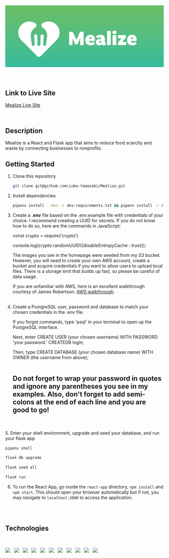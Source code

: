 #  <img src="./react-app/public/Mealize-banner.png"/>   &nbsp;

## Link to Live Site

[Mealize Live Site](https://mealize.herokuapp.com/)

<br>

## Description

Mealize is a React and Flask app that aims to reduce food scarcity and waste by connecting businesses to nonprofits.
<br>

## Getting Started

1. Clone this repository

   ```bash
   git clone git@github.com:Luke-Yamasaki/Mealize.git
   ```

2. Install dependencies

      ```bash
      pipenv install --dev -r dev-requirements.txt && pipenv install -r requirements.txt
      ```

3. Create a **.env** file based on the .env.example file with credentials of your choice. I recommend creating a UUID for secrets.
If you do not know how to do so, here are the commands in JavaScript:

    const crypto = require('crypto')

    console.log(crypto.randomUUID({disableEntropyCache : true}));

    The images you see in the homepage were seeded from my S3 bucket. However, you will need to create your own AWS account, create a bucket and acquire credentials if you want to allow users to upload local files. There is a storage limit that builds up fast, so please be careful of data usage.

    If you are unfamiliar with AWS, here is an excellent walkthrough courtesy of James Robertson:
[AWS walkthrough](https://github.com/jamesurobertson/aws-s3-pern-demo#create-your-aws-user-and-bucket).
<br></br>

4. Create a PostgreSQL user, password and database to match your chosen credentials in the .env file.

    If you forgot commands, type 'psql' in your terminal to open up the PostgreSQL interface.

    Next, enter CREATE USER (your chosen username) WITH PASSWORD 'your password.' CREATEDB login;

    Then, type CREATE DATABASE (your chosen database name) WITH OWNER (the username from above);
<br></br>
    ## Do not forget to wrap your password in quotes and ignore any parentheses you see in my examples. Also, don't forget to add semi-colons at the end of each line and you are good to go!
<br></br>
5. Enter your shell environment, upgrade and seed your database, and run your flask app

   ```bash
   pipenv shell
   ```

   ```bash
   flask db upgrade
   ```

   ```bash
   flask seed all
   ```

   ```bash
   flask run
   ```

6. To run the React App, go inside the `react-app` directory, `npm install` and `npm start`. This should open your browser automatically but if not, you may navigate to `localhost:3000` to access the application.

<br>
<br>

## Technologies

<br>
<p float="left">
  <img src="https://cdn.jsdelivr.net/gh/devicons/devicon/icons/python/python-original.svg" style="width:75px;" />
  &nbsp;
  <img src="https://user-images.githubusercontent.com/89368363/167771425-89a9cad0-820f-40db-a628-6ba23931da55.png" style="width:75px;" />
  &nbsp;
  <img src="https://cdn.jsdelivr.net/gh/devicons/devicon/icons/react/react-original.svg" style="width:75px;" />
  &nbsp;
  <img src="https://cdn.jsdelivr.net/gh/devicons/devicon/icons/redux/redux-original.svg" style="width:75px;" />
  &nbsp;
  <img src="https://cdn.jsdelivr.net/gh/devicons/devicon/icons/postgresql/postgresql-original.svg" style="width:75px;" />
  &nbsp;
  <img src="https://cdn.jsdelivr.net/gh/devicons/devicon/icons/heroku/heroku-plain.svg" style="width:75px;" />
  &nbsp;
  <img src="https://cdn.jsdelivr.net/gh/devicons/devicon/icons/html5/html5-plain-wordmark.svg" style="width:75px;"/>
  &nbsp;
  <img src="https://cdn.jsdelivr.net/gh/devicons/devicon/icons/css3/css3-plain-wordmark.svg" style="width:75px;" />
  &nbsp;
  <img src="https://cdn.jsdelivr.net/gh/devicons/devicon/icons/docker/docker-plain.svg" style="width:75px;" />
  &nbsp;
  <img src="https://cdn.jsdelivr.net/gh/devicons/devicon/icons/illustrator/illustrator-line.svg" style="width:75px;" />
  &nbsp;
  <img src="https://cdn.jsdelivr.net/gh/devicons/devicon/icons/xd/xd-line.svg" style="width:75px;" />
  &nbsp;
</p>

<br>
